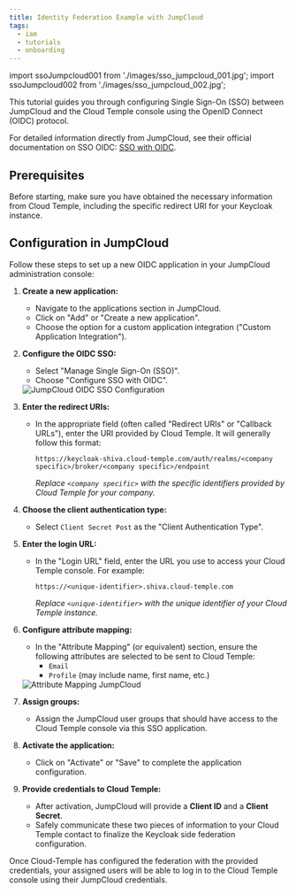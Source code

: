 ```yaml
---
title: Identity Federation Example with JumpCloud
tags:
  - iam
  - tutorials
  - onboarding
---
```

import ssoJumpcloud001 from './images/sso_jumpcloud_001.jpg';
import ssoJumpcloud002 from './images/sso_jumpcloud_002.jpg';

This tutorial guides you through configuring Single Sign-On (SSO) between JumpCloud and the Cloud Temple console using the OpenID Connect (OIDC) protocol.

For detailed information directly from JumpCloud, see their official documentation on SSO OIDC: [SSO with OIDC](https://jumpcloud.com/support/sso-with-oidc).

## Prerequisites

Before starting, make sure you have obtained the necessary information from Cloud Temple, including the specific redirect URI for your Keycloak instance.

## Configuration in JumpCloud

Follow these steps to set up a new OIDC application in your JumpCloud administration console:

1.  **Create a new application:**
    *   Navigate to the applications section in JumpCloud.
    *   Click on "Add" or "Create a new application".
    *   Choose the option for a custom application integration ("Custom Application Integration").

2.  **Configure the OIDC SSO:**
    *   Select "Manage Single Sign-On (SSO)".
    *   Choose "Configure SSO with OIDC".

    <img src={ssoJumpcloud001} alt="JumpCloud OIDC SSO Configuration" />

3.  **Enter the redirect URIs:**
    *   In the appropriate field (often called "Redirect URIs" or "Callback URLs"), enter the URI provided by Cloud Temple. It will generally follow this format:
        ```
        https://keycloak-shiva.cloud-temple.com/auth/realms/<company specific>/broker/<company specific>/endpoint
        ```
        *Replace `<company specific>` with the specific identifiers provided by Cloud Temple for your company.*

4.  **Choose the client authentication type:**
    *   Select `Client Secret Post` as the "Client Authentication Type".

5.  **Enter the login URL:**
    *   In the "Login URL" field, enter the URL you use to access your Cloud Temple console. For example:
        ```
        https://<unique-identifier>.shiva.cloud-temple.com
        ```
        *Replace `<unique-identifier>` with the unique identifier of your Cloud Temple instance.*

6.  **Configure attribute mapping:**
    *   In the "Attribute Mapping" (or equivalent) section, ensure the following attributes are selected to be sent to Cloud Temple:
        *   `Email`
        *   `Profile` (may include name, first name, etc.)

    <img src={ssoJumpcloud002} alt="Attribute Mapping JumpCloud" />

7.  **Assign groups:**
    *   Assign the JumpCloud user groups that should have access to the Cloud Temple console via this SSO application.

8.  **Activate the application:**
    *   Click on "Activate" or "Save" to complete the application configuration.

9.  **Provide credentials to Cloud Temple:**
    *   After activation, JumpCloud will provide a **Client ID** and a **Client Secret**.
    *   Safely communicate these two pieces of information to your Cloud Temple contact to finalize the Keycloak side federation configuration.

Once Cloud-Temple has configured the federation with the provided credentials, your assigned users will be able to log in to the Cloud Temple console using their JumpCloud credentials.